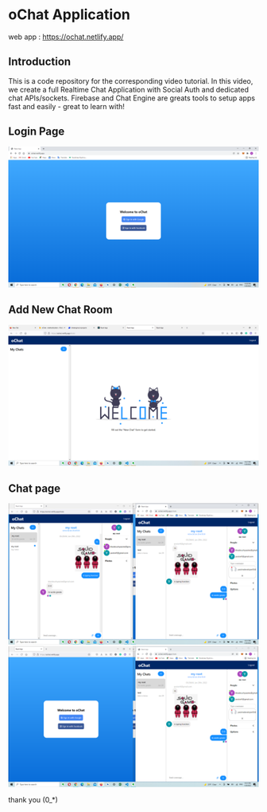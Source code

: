 # oChat Application

web app : https://ochat.netlify.app/

## Introduction

This is a code repository for the corresponding video tutorial. In this video, we create a full Realtime Chat Application with Social Auth and dedicated chat APIs/sockets.
Firebase and Chat Engine are greats tools to setup apps fast and easily - great to learn with!

## Login Page
![image](https://github.com/yassineuav/oChat/blob/main/screenshots/login.png)
## Add New Chat Room
![image](https://github.com/yassineuav/oChat/blob/main/screenshots/add_new.png)
## Chat page 
![image](https://github.com/yassineuav/oChat/blob/main/screenshots/chat.png)
![image](https://github.com/yassineuav/oChat/blob/main/screenshots/char2.png)

thank you (0_*)
